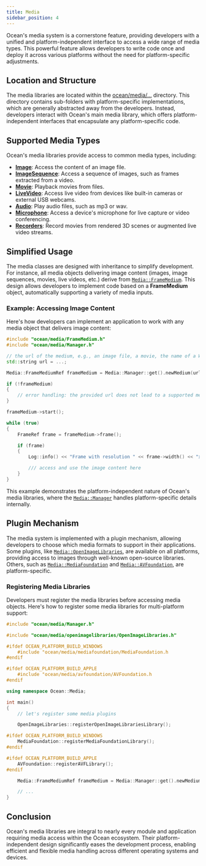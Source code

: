 ```yaml
---
title: Media
sidebar_position: 4
---
```


Ocean's media system is a cornerstone feature, providing developers with a unified and platform-independent interface to access a wide range of media types.
This powerful feature allows developers to write code once and deploy it across various platforms without the need for platform-specific adjustments.


## Location and Structure

The media libraries are located within the [ocean/media/...](https://github.com/facebookresearch/ocean/tree/c6994ae2add1b2fb295ffe7bffa5abdb7bd5e486/impl/ocean/media) directory.
This directory contains sub-folders with platform-specific implementations, which are generally abstracted away from the developers.
Instead, developers interact with Ocean's main media library, which offers platform-independent interfaces that encapsulate any platform-specific code.


## Supported Media Types

Ocean's media libraries provide access to common media types, including:

 - [**Image**](https://github.com/facebookresearch/ocean/blob/v1.0.0/impl/ocean/media/Image.h#L36): Access the content of an image file.
 - [**ImageSequence**](https://github.com/facebookresearch/ocean/blob/v1.0.0/impl/ocean/media/ImageFileSequence.h#L27): Access a sequence of images, such as frames extracted from a video.
 - [**Movie**](https://github.com/facebookresearch/ocean/blob/v1.0.0/impl/ocean/media/Movie.h#L36): Playback movies from files.
 - [**LiveVideo**](https://github.com/facebookresearch/ocean/blob/v1.0.0/impl/ocean/media/LiveVideo.h#L35): Access live video from devices like built-in cameras or external USB webcams.
 - [**Audio**](https://github.com/facebookresearch/ocean/blob/v1.0.0/impl/ocean/media/Audio.h#L35): Play audio files, such as mp3 or wav.
 - [**Microphone**](https://github.com/facebookresearch/ocean/blob/v1.0.0/impl/ocean/media/Microphone.h#L36): Access a device's microphone for live capture or video conferencing.
 - [**Recorders**](https://github.com/facebookresearch/ocean/blob/v1.0.0/impl/ocean/media/Recorder.h#L36): Record movies from rendered 3D scenes or augmented live video streams.

## Simplified Usage

The media classes are designed with inheritance to simplify development.
For instance, all media objects delivering image content (images, image sequences, movies, live videos, etc.) derive from [`Media::FrameMedium`](https://github.com/facebookresearch/ocean/blob/v1.0.0/impl/ocean/media/FrameMedium.h#L52).
This design allows developers to implement code based on a **FrameMedium** object, automatically supporting a variety of media inputs.


### Example: Accessing Image Content

Here's how developers can implement an application to work with any media object that delivers image content:

```cpp
#include "ocean/media/FrameMedium.h"
#include "ocean/media/Manager.h"

// the url of the medium, e.g., an image file, a movie, the name of a Webcam etc.
std::string url = ...;

Media::FrameMediumRef frameMedium = Media::Manager::get().newMedium(url);

if (!frameMedium)
{
    // error handling: the provided url does not lead to a supported medium type
}

frameMedium->start();

while (true)
{
    FrameRef frame = frameMedium->frame();

    if (frame)
    {
        Log::info() << "Frame with resolution " << frame->width() << "x" << frame->height();

        /// access and use the image content here
    }
}
```

This example demonstrates the platform-independent nature of Ocean's media libraries, where the [`Media::Manager`](https://github.com/facebookresearch/ocean/blob/v1.0.0/impl/ocean/media/Manager.h#L33) handles platform-specific details internally.


## Plugin Mechanism

The media system is implemented with a plugin mechanism, allowing developers to choose which media formats to support in their applications.
Some plugins, like [`Media::OpenImageLibraries`](https://github.com/facebookresearch/ocean/blob/v1.0.0/impl/ocean/media/openimagelibraries/OpenImageLibraries.h#L24), are available on all platforms, providing access to images through well-known open-source libraries.
Others, such as [`Media::MediaFoundation`](https://github.com/facebookresearch/ocean/blob/v1.0.0/impl/ocean/media/mediafoundation/MediaFoundation.h#L46) and [`Media::AVFoundation`](https://github.com/facebookresearch/ocean/blob/v1.0.0/impl/ocean/media/avfoundation/AVFoundation.h#L33), are platform-specific.

### Registering Media Libraries

Developers must register the media libraries before accessing media objects.
Here's how to register some media libraries for multi-platform support:

```cpp
#include "ocean/media/Manager.h"

#include "ocean/media/openimagelibraries/OpenImageLibraries.h"

#ifdef OCEAN_PLATFORM_BUILD_WINDOWS
    #include "ocean/media/mediafoundation/MediaFoundation.h
#endif

#ifdef OCEAN_PLATFORM_BUILD_APPLE
    #include "ocean/media/avfoundation/AVFoundation.h
#endif

using namespace Ocean::Media;

int main()
{
    // let's register some media plugins

    OpenImageLibraries::registerOpenImageLibrariesLibrary();

#ifdef OCEAN_PLATFORM_BUILD_WINDOWS
    MediaFoundation::registerMediaFoundationLibrary();
#endif

#ifdef OCEAN_PLATFORM_BUILD_APPLE
    AVFoundation::registerAVFLibrary();
#endif

    Media::FrameMediumRef frameMedium = Media::Manager::get().newMedium("/path/to/media");

    // ...
}
```


## Conclusion

Ocean's media libraries are integral to nearly every module and application requiring media access within the Ocean ecosystem.
Their platform-independent design significantly eases the development process, enabling efficient and flexible media handling across different operating systems and devices.
